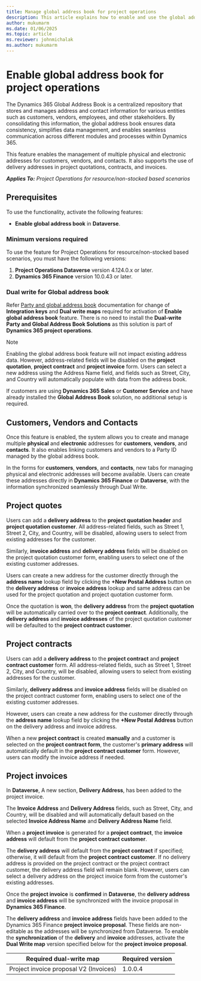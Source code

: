 ```yaml
---
title: Manage global address book for project operations
description: This article explains how to enable and use the global address book in project operations for resource-based or non-stocked scenarios. 
author: mukumarm
ms.date: 01/06/2025
ms.topic: article
ms.reviewer: johnmichalak
ms.author: mukumarm
---
```

# Enable global address book for project operations
The Dynamics 365 Global Address Book is a centralized repository that stores and manages address and contact information for various entities such as customers, vendors, employees, and other stakeholders. By consolidating this information, the global address book ensures data consistency, simplifies data management, and enables seamless communication across different modules and processes within Dynamics 365.

This feature enables the management of multiple physical and electronic addresses for customers, vendors, and contacts. It also supports the use of delivery addresses in project quotations, contracts, and invoices.

_**Applies To:** Project Operations for resource/non-stocked based scenarios_

## Prerequisites
To use the functionality, activate the following features:
- **Enable global address book** in **Dataverse**.

### Minimum versions required
To use the feature for Project Operations for resource/non-stocked based scenarios, you must have the following versions:
1. **Project Operations Dataverse** version 4.124.0.x or later.
2. **Dynamics 365 Finance** version 10.0.43 or later.

### Dual write for Global address book 
Refer [Party and global address book](/Dynamics365/fin-ops-core/dev-itpro/data-entities/dual-write/party-gab.md) documentation for change of **Integration keys** and **Dual write maps** required for activation of **Enable global address book** feature. There is no need to install the **Dual-write Party and Global Address Book Solutions** as this solution is part of **Dynamics 365 project operations**.

> [!NOTE]
> Enabling the global address book feature will not impact existing address data. However, address-related fields will be disabled on the **project quotation**, **project contract** and **project invoice** form. Users can select a new address using the Address Name field, and fields such as Street, City, and Country will automatically populate with data from the address book.
> 
> If customers are using **Dynamics 365 Sales** or **Customer Service** and have already installed the **Global Address Book** solution, no additional setup is required.

## Customers, Vendors and Contacts

Once this feature is enabled, the system allows you to create and manage multiple **physical** and **electronic** addresses for **customers**, **vendors**, and **contacts**. It also enables linking customers and vendors to a Party ID managed by the global address book. 

In the forms for **customers**, **vendors**, and **contacts**, new tabs for managing physical and electronic addresses will become available. Users can create these addresses directly in **Dynamics 365 Finance** or **Dataverse**, with the information synchronized seamlessly through Dual Write.

## Project quotes
Users can add a **delivery address** to the **project quotation header** and **project quotation customer**. All address-related fields, such as Street 1, Street 2, City, and Country, will be disabled, allowing users to select from existing addresses for the customer. 

Similarly, **invoice address** and **delivery address** fields will be disabled on the project quotation customer form, enabling users to select one of the existing customer addresses.

Users can create a new address for the customer directly through the **address name** lookup field by clicking the **+New Postal Address** button on the **delivery address** or **invoice address** lookup and same address can be used for the project quotation and project quotation customer form.

Once the quotation is **won**, the **delivery address** from the **project quotation** will be automatically carried over to the **project contract**. 
Additionally, the **delivery address** and **invoice addresses** of the project quotation customer will be defaulted to the **project contract customer**. 
## Project contracts
Users can add a **delivery address** to the **project contract** and **project contract customer** form. 
All address-related fields, such as Street 1, Street 2, City, and Country, will be disabled, allowing users to select from existing addresses for the customer. 

Similarly, **delivery address** and **invoice address** fields will be disabled on the project contract customer form, enabling users to select one of the existing customer addresses.

However, users can create a new address for the customer directly through the **address name** lookup field by clicking the **+New Postal Address** button on the delivery address and invoice address. 

When a new **project contract** is created **manually** and a customer is selected on the **project contract form**, the customer's **primary address** will automatically default in the **project contract customer** form. However, users can modify the invoice address if needed. 

## Project invoices
In **Dataverse**, A new section, **Delivery Address**, has been added to the project invoice. 

The **Invoice Address** and **Delivery Address** fields, such as Street, City, and Country, will be disabled and will automatically default based on the selected **Invoice Address Name** and **Delivery Address Name** field.

When a **project invoice** is generated for a **project contract**, the **invoice address** will default from the **project contract customer**. 

The **delivery address** will default from the **project contract** if specified; otherwise, it will default from the **project contract customer**. If no delivery address is provided on the project contract or the project contract customer, the delivery address field will remain blank. However, users can select a delivery address on the project invoice form from the customer's existing addresses.

Once the **project invoice** is **confirmed** in **Dataverse**, the **delivery address** and **invoice address** will be synchronized with the invoice proposal in **Dynamics 365 Finance**.

The **delivery address** and **invoice address** fields have been added to the Dynamics 365 Finance **project invoice proposal**. These fields are non-editable as the addresses will be synchronized from Dataverse. To enable the **synchronization** of the **delivery** and **invoice** addresses, activate the **Dual Write map** version specified below for the **project invoice proposal**.

| Required dual-write map | Required version |
|---|---|
| Project invoice proposal V2 (Invoices) | 1.0.0.4 |
